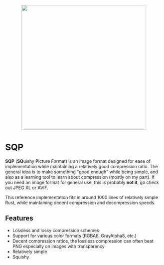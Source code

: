 <p align="center">
  <img width="400px" src="https://github.com/user-attachments/assets/98f94c1c-ed6f-49a3-b906-c328035d981e">
</p>

# SQP
**SQP** (**SQ**uishy **P**icture Format) is an image format designed 
for ease of implementation while maintaining a relatively good 
compression ratio. The general idea is to make something "good enough" 
while being simple, and also as a learning tool to learn about 
compression (mostly on my part). If you need an image format for general
use, this is probably **not it**, go check out JPEG XL or AVIF.

This reference implementation fits in around 1000 lines of relatively 
simple Rust, while maintaining decent compression and decompression
speeds.

## Features
- Lossless and lossy compression schemes
- Support for various color formats (RGBA8, GrayAlpha8, etc.)
- Decent compression ratios, the lossless compression can often beat PNG
  especially on images with transparency
- Relatively simple
- Squishy
